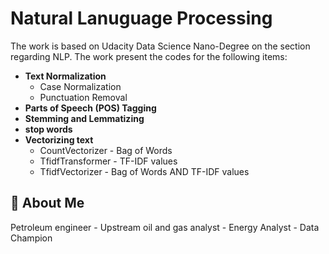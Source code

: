 
# Natural Lanuguage Processing 

The work is based on Udacity Data Science Nano-Degree on the section regarding NLP.
The work present the codes for the following items:

* **Text Normalization**
    * Case Normalization
    * Punctuation Removal
* **Parts of Speech (POS) Tagging**
* **Stemming and Lemmatizing**
* **stop words**
* **Vectorizing text** 
    * CountVectorizer - Bag of Words
    * TfidfTransformer - TF-IDF values
    * TfidfVectorizer - Bag of Words AND TF-IDF values




## 🚀 About Me
Petroleum engineer - Upstream oil and gas analyst - Energy Analyst - Data Champion
